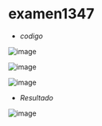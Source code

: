# examen1347

- *codigo*

![image](https://github.com/user-attachments/assets/8d3d87e4-f5b5-4b93-98e5-6526f73b7f7a)

![image](https://github.com/user-attachments/assets/92c2ca95-8d06-4c76-a0b0-aa0e11795977)

![image](https://github.com/user-attachments/assets/cb7d8517-c02f-48d1-8a82-02311cbb513d)

- *Resultado*

![image](https://github.com/user-attachments/assets/70eb8b5b-d8c9-42a3-82e1-a42de8bd0b04)
